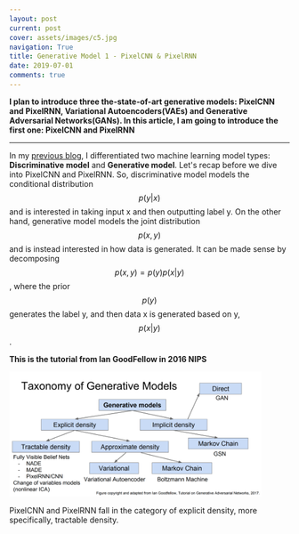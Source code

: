 ```yaml
---
layout: post
current: post
cover: assets/images/c5.jpg
navigation: True
title: Generative Model 1 - PixelCNN & PixelRNN
date: 2019-07-01
comments: true
---
```



**I plan to introduce three the-state-of-art generative models: PixelCNN and PixelRNN, Variational Autoencoders(VAEs) and Generative Adversarial Networks(GANs). In this article, I am going to introduce the first one: PixelCNN and PixelRNN**

------------------

In my <a href="" style="font-weight:normal;">previous blog</a>, I differentiated two machine learning model types: **Discriminative model** and **Generative model**. Let's recap before we dive into PixelCNN and PixelRNN. So, discriminative model models the conditional distribution 
$$p(y|x)$$ 
and is interested in taking input x and then outputting label y. On the other hand, generative model models the joint distribution $$p(x, y)$$ and is instead interested in how data is generated. It can be made sense by decomposing $$p(x, y) = p(y)p(x|y)$$, where the prior $$p(y)$$ generates the label y, and then data x is generated based on y, $$p(x|y)$$. 

**This is the tutorial from Ian GoodFellow in 2016 NIPS**

<img src="assets/images/PixelCNN/Pixel-1.jpg" alt="p1" style="width: 90%;">

PixelCNN and PixelRNN fall in the category of explicit density, more specifically, tractable density.